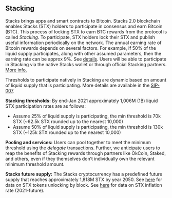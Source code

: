 ## Stacking

Stacks brings apps and smart contracts to Bitcoin. Stacks 2.0 blockchain enables Stacks (STX) holders to participate in consensus and earn Bitcoin (BTC). This process of locking STX to earn BTC rewards from the protocol is called *Stacking*. To participate, STX holders lock their STX and publish useful information periodically on the network. The annual earning rate of Bitcoin rewards depends on several factors. For example, if 50% of the liquid supply participates, along with other assumed parameters, then the earning rate can be approx 9%. See [details](https://blog.blockstack.org/stacking-earnings-model/). Users will be able to participate in Stacking via the native Stacks wallet or through official Stacking partners. [More info.](https://stacks.org/stacking) 

Thresholds to participate natively in Stacking are dynamic based on amount of liquid supply that is participating. More details are available in the [SIP-007](https://github.com/stacks-network/stacks-blockchain/blob/master/sip/sip-007-stacking-consensus.md).  

**Stacking thresholds:** 
By end-Jan 2021 approximately 1,006M (1B) liquid STX participation rates are as follows: 
- Assume 25% of liquid supply is participating, the min threshold is 70k STX (~62.5k STX rounded up to the nearest 10,000)
- Assume 50% of liquid supply is participating, the min threshold is 130k STX (~125k STX rounded up to the nearest 10,000)

**Pooling and services:**
Users can pool together to meet the minimum threshold using the *delegate* transactions. Further, we anticipate users to reap the benefits of Stacking rewards through partners like OkCoin, Staked, and others, even if they themselves don’t individually own the relevant minimum threshold amount.

**Stacks future supply:** 
The Stacks cryptocurrency has a predefined future supply that reaches approximately 1,818M STX by year 2050. See [here](https://github.com/zone117x/stx-supply-schedule/blob/master/supply.csv) for data on STX tokens unlocking by block. See [here](https://docs.google.com/spreadsheets/d/1RMUn_XLXUrdSfm4B3GEPG8VBO6CWCXmGKNpFaNu2Bec/edit?usp=sharing(=)) for data on STX inflation rate (2021-future). 



